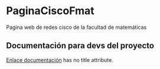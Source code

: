 # PaginaCiscoFmat
Pagina web de redes cisco de la facultad de matemáticas
## Documentación para devs del proyecto
<p><a title="Title" href="https://docs.google.com/document/d/1hdPGGjUc4G5YUohsSe1JlCRgRMMYiV5ULmWlFmSsYSA/edit?usp=sharing">Enlace documentación</a> has no
title attribute.</p>
